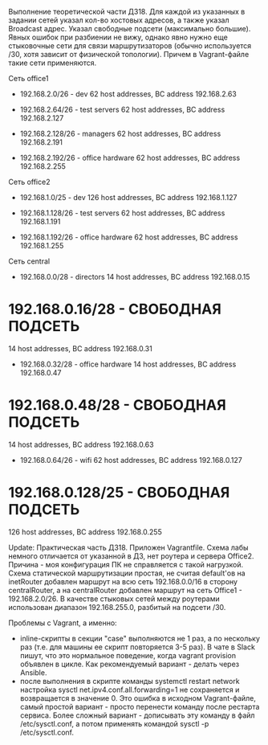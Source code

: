 Выполнение теоретической части ДЗ18.
Для каждой из указанных в задании сетей указал кол-во хостовых адресов, а также указал Broadcast адрес.
Указал свободные подсети (максимально большие).
Явных ошибок при разбиении не вижу, однако явно нужно еще стыковочные сети для связи маршрутизаторов (обычно используется /30, хотя зависит от физической топологии). Причем в Vagrant-файле такие сети применяются.

Сеть office1
- 192.168.2.0/26 - dev
62 host addresses, BC address 192.168.2.63

- 192.168.2.64/26 - test servers
62 host addresses, BC address 192.168.2.127

- 192.168.2.128/26 - managers
62 host addresses, BC address 192.168.2.191

- 192.168.2.192/26 - office hardware
62 host addresses, BC address 192.168.2.255

Сеть office2
- 192.168.1.0/25 - dev
126 host addresses, BC address 192.168.1.127

- 192.168.1.128/26 - test servers
62 host addresses, BC address 192.168.1.191

- 192.168.1.192/26 - office hardware
62 host addresses, BC address 192.168.1.255


Сеть central
- 192.168.0.0/28 - directors
14 host addresses, BC address 192.168.0.15

# 192.168.0.16/28 - СВОБОДНАЯ ПОДСЕТЬ
14 host addresses, BC address 192.168.0.31

- 192.168.0.32/28 - office hardware
14 host addresses, BC address 192.168.0.47

# 192.168.0.48/28 - СВОБОДНАЯ ПОДСЕТЬ
14 host addresses, BC address 192.168.0.63

- 192.168.0.64/26 - wifi
62 host addresses, BC address 192.168.0.127

# 192.168.0.128/25 - СВОБОДНАЯ ПОДСЕТЬ
126 host addresses, BC address 192.168.0.255

Update:
Практическая часть ДЗ18. Приложен Vagrantfile. Схема лабы немного отличается от указанной в ДЗ, нет роутера и сервера Office2. Причина - моя конфигурация ПК не справляется с такой нагрузкой.
Схема статической маршрутизации простая, не считая default'ов на inetRouter добавлен маршрут на всю сеть 192.168.0.0/16 в сторону centralRouter, а на centralRouter добавлен маршрут на сеть Office1 - 192.168.2.0/26. В качестве стыковых сетей между роутерами использован диапазон 192.168.255.0, разбитый на подсети /30.

Проблемы с Vagrant, а именно:
- inline-скрипты в секции "case" выполняются не 1 раз, а по нескольку раз (т.е. для машины ее скрипт повторяется 3-5 раз). В чате в Slack пишут, что это нормальное поведение, когда vagrant provision объявлен в цикле. Как рекомендуемый вариант - делать через Ansible.
- после выполнения в скрипте команды systemctl restart network настройка sysctl net.ipv4.conf.all.forwarding=1 не сохраняется и возвращается в значение 0. Это ошибка в исходном Vagrant-файле, самый простой вариант - просто перенести команду после рестарта сервиса. Более сложный вариант - дописывать эту команду в файл /etc/sysctl.conf, а потом применять командой sysctl -p /etc/sysctl.conf.
